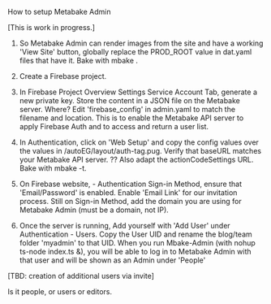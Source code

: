 How to setup Metabake Admin 

[This is work in progress.]

1. So Metabake Admin can render images from the site and have a working 'View Site' button, globally replace the PROD_ROOT value in dat.yaml files that have it. Bake with mbake .

1. Create a Firebase project. 

2. In Firebase Project Overview Settings Service Account Tab, generate a new private key. Store the content in a JSON file on the Metabake server. 
Where?
Edit 'firebase_config' in admin.yaml to match the filename and location. This is to enable the Metabake API server to apply Firebase Auth and to access and return a user list.

3. In Authentication, click on 'Web Setup' and copy the config values over the values in /autoEG/layout/auth-tag.pug.
Verify that baseURL matches your Metabake API server. 
?? Also adapt the actionCodeSettings URL. 
Bake with mbake -t. 

4. On Firebase website,  - Authentication Sign-in Method, ensure that 'Email/Password' is enabled. Enable 'Email Link' for our invitation process. Still on Sign-in Method, add the domain you are using for Metabake Admin (must be a domain, not IP).

5. Once the server is running, Add yourself with 'Add User' under Authentication - Users. Copy the User UID and rename the blog/team folder 'myadmin' to that UID. When you run Mbake-Admin (with nohup ts-node index.ts &), you will be able to log in to Metabake Admin with that user and will be shown as an Admin under 'People'


[TBD: creation of additional users via invite]


Is it people, or users or editors.






